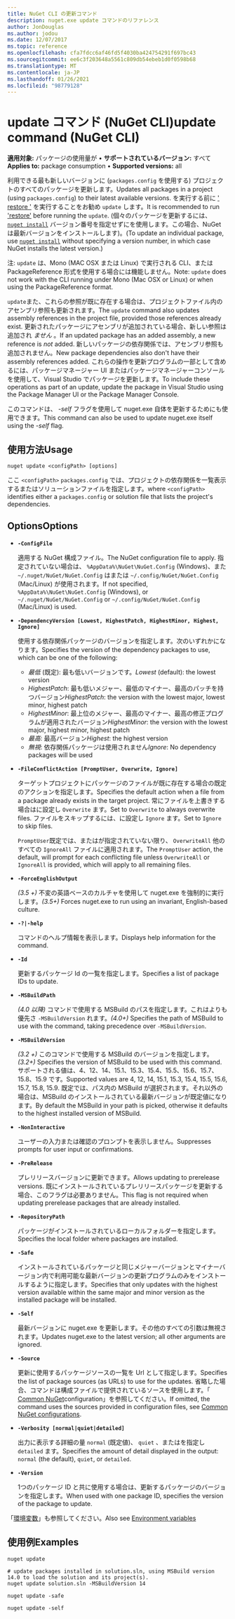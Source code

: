 ```yaml
---
title: NuGet CLI の更新コマンド
description: nuget.exe update コマンドのリファレンス
author: JonDouglas
ms.author: jodou
ms.date: 12/07/2017
ms.topic: reference
ms.openlocfilehash: cfa7fdcc6af46fd5f4030ba424754291f697bc43
ms.sourcegitcommit: ee6c3f203648a5561c809db54ebeb1d0f0598b68
ms.translationtype: MT
ms.contentlocale: ja-JP
ms.lasthandoff: 01/26/2021
ms.locfileid: "98779128"
---
```

# <a name="update-command-nuget-cli"></a><span data-ttu-id="263dd-103">update コマンド (NuGet CLI)</span><span class="sxs-lookup"><span data-stu-id="263dd-103">update command (NuGet CLI)</span></span>

<span data-ttu-id="263dd-104">**適用対象:** パッケージの使用量が &bullet; **サポートされているバージョン:** すべて</span><span class="sxs-lookup"><span data-stu-id="263dd-104">**Applies to:** package consumption &bullet; **Supported versions:** all</span></span>

<span data-ttu-id="263dd-105">利用できる最も新しいバージョンに (`packages.config` を使用する) プロジェクトのすべてのパッケージを更新します。</span><span class="sxs-lookup"><span data-stu-id="263dd-105">Updates all packages in a project (using `packages.config`) to their latest available versions.</span></span> <span data-ttu-id="263dd-106">を実行する前に [' restore '](cli-ref-restore.md) を実行することをお勧め `update` します。</span><span class="sxs-lookup"><span data-stu-id="263dd-106">It is recommended to run ['restore'](cli-ref-restore.md) before running the `update`.</span></span> <span data-ttu-id="263dd-107">(個々のパッケージを更新するには、 [`nuget install`](cli-ref-install.md) バージョン番号を指定せずにを使用します。この場合、NuGet は最新バージョンをインストールします)。</span><span class="sxs-lookup"><span data-stu-id="263dd-107">(To update an individual package, use [`nuget install`](cli-ref-install.md) without specifying a version number, in which case NuGet installs the latest version.)</span></span>

<span data-ttu-id="263dd-108">注: `update` は、Mono (MAC OSX または Linux) で実行される CLI、または PackageReference 形式を使用する場合には機能しません。</span><span class="sxs-lookup"><span data-stu-id="263dd-108">Note: `update` does not work with the CLI running under Mono (Mac OSX or Linux) or when using the PackageReference format.</span></span>

<span data-ttu-id="263dd-109">`update`また、これらの参照が既に存在する場合は、プロジェクトファイル内のアセンブリ参照も更新されます。</span><span class="sxs-lookup"><span data-stu-id="263dd-109">The `update` command also updates assembly references in the project file, provided those references already exist.</span></span> <span data-ttu-id="263dd-110">更新されたパッケージにアセンブリが追加されている場合、新しい参照は追加され *ません* 。</span><span class="sxs-lookup"><span data-stu-id="263dd-110">If an updated package has an added assembly, a new reference is *not* added.</span></span> <span data-ttu-id="263dd-111">新しいパッケージの依存関係では、アセンブリ参照も追加されません。</span><span class="sxs-lookup"><span data-stu-id="263dd-111">New package dependencies also don't have their assembly references added.</span></span> <span data-ttu-id="263dd-112">これらの操作を更新プログラムの一部として含めるには、パッケージマネージャー UI またはパッケージマネージャーコンソールを使用して、Visual Studio でパッケージを更新します。</span><span class="sxs-lookup"><span data-stu-id="263dd-112">To include these operations as part of an update, update the package in Visual Studio using the Package Manager UI or the Package Manager Console.</span></span>

<span data-ttu-id="263dd-113">このコマンドは、 *-self* フラグを使用して nuget.exe 自体を更新するためにも使用できます。</span><span class="sxs-lookup"><span data-stu-id="263dd-113">This command can also be used to update nuget.exe itself using the *-self* flag.</span></span>

## <a name="usage"></a><span data-ttu-id="263dd-114">使用方法</span><span class="sxs-lookup"><span data-stu-id="263dd-114">Usage</span></span>

```cli
nuget update <configPath> [options]
```

<span data-ttu-id="263dd-115">ここ `<configPath>` `packages.config` では、プロジェクトの依存関係を一覧表示するまたはソリューションファイルを指定します。</span><span class="sxs-lookup"><span data-stu-id="263dd-115">where `<configPath>` identifies either a `packages.config` or solution file that lists the project's dependencies.</span></span>

## <a name="options"></a><span data-ttu-id="263dd-116">Options</span><span class="sxs-lookup"><span data-stu-id="263dd-116">Options</span></span>

- **`-ConfigFile`**

  <span data-ttu-id="263dd-117">適用する NuGet 構成ファイル。</span><span class="sxs-lookup"><span data-stu-id="263dd-117">The NuGet configuration file to apply.</span></span> <span data-ttu-id="263dd-118">指定されていない場合は、 `%AppData%\NuGet\NuGet.Config` (Windows)、また `~/.nuget/NuGet/NuGet.Config` はまたは `~/.config/NuGet/NuGet.Config` (Mac/Linux) が使用されます。</span><span class="sxs-lookup"><span data-stu-id="263dd-118">If not specified, `%AppData%\NuGet\NuGet.Config` (Windows), or `~/.nuget/NuGet/NuGet.Config` or `~/.config/NuGet/NuGet.Config` (Mac/Linux) is used.</span></span>
  
- **`-DependencyVersion [Lowest, HighestPatch, HighestMinor, Highest, Ignore]`**

  <span data-ttu-id="263dd-119">使用する依存関係パッケージのバージョンを指定します。次のいずれかになります。</span><span class="sxs-lookup"><span data-stu-id="263dd-119">Specifies the version of the dependency packages to use, which can be one of the following:</span></span><br/><ul><li><span data-ttu-id="263dd-120">*最低* (既定): 最も低いバージョンです。</span><span class="sxs-lookup"><span data-stu-id="263dd-120">*Lowest* (default): the lowest version</span></span></li><li><span data-ttu-id="263dd-121">*HighestPatch*: 最も低いメジャー、最低のマイナー、最高のパッチを持つバージョン</span><span class="sxs-lookup"><span data-stu-id="263dd-121">*HighestPatch*: the version with the lowest major, lowest minor, highest patch</span></span></li><li><span data-ttu-id="263dd-122">*HighestMinor*: 最上位のメジャー、最高のマイナー、最高の修正プログラムが適用されたバージョン</span><span class="sxs-lookup"><span data-stu-id="263dd-122">*HighestMinor*: the version with the lowest major, highest minor, highest patch</span></span></li><li><span data-ttu-id="263dd-123">*最高*: 最高バージョン</span><span class="sxs-lookup"><span data-stu-id="263dd-123">*Highest*: the highest version</span></span></li><li><span data-ttu-id="263dd-124">*無視*: 依存関係パッケージは使用されません</span><span class="sxs-lookup"><span data-stu-id="263dd-124">*Ignore*: No dependency packages will be used</span></span></li></ul>

- **`-FileConflictAction [PromptUser, Overwrite, Ignore]`**

  <span data-ttu-id="263dd-125">ターゲットプロジェクトにパッケージのファイルが既に存在する場合の既定のアクションを指定します。</span><span class="sxs-lookup"><span data-stu-id="263dd-125">Specifies the default action when a file from a package already exists in the target project.</span></span> <span data-ttu-id="263dd-126">常にファイルを上書きする場合はに設定し `Overwrite` ます。</span><span class="sxs-lookup"><span data-stu-id="263dd-126">Set to `Overwrite` to always overwrite files.</span></span> <span data-ttu-id="263dd-127">ファイルをスキップするには、に設定し `Ignore` ます。</span><span class="sxs-lookup"><span data-stu-id="263dd-127">Set to `Ignore` to skip files.</span></span>

  <span data-ttu-id="263dd-128">`PromptUser`既定では、またはが指定されていない限り、 `OverwriteAll` 他のすべての `IgnoreAll` ファイルに適用されます。</span><span class="sxs-lookup"><span data-stu-id="263dd-128">The `PromptUser` action, the default, will prompt for each conflicting file unless `OverwriteAll` or `IgnoreAll` is provided, which will apply to all remaining files.</span></span>

- **`-ForceEnglishOutput`**

  <span data-ttu-id="263dd-129">*(3.5 +)* 不変の英語ベースのカルチャを使用して nuget.exe を強制的に実行します。</span><span class="sxs-lookup"><span data-stu-id="263dd-129">*(3.5+)* Forces nuget.exe to run using an invariant, English-based culture.</span></span>

- **`-?|-help`**

  <span data-ttu-id="263dd-130">コマンドのヘルプ情報を表示します。</span><span class="sxs-lookup"><span data-stu-id="263dd-130">Displays help information for the command.</span></span>

- **`-Id`**

  <span data-ttu-id="263dd-131">更新するパッケージ Id の一覧を指定します。</span><span class="sxs-lookup"><span data-stu-id="263dd-131">Specifies a list of package IDs to update.</span></span>

- **`-MSBuildPath`**

  <span data-ttu-id="263dd-132">*(4.0 以降)* コマンドで使用する MSBuild のパスを指定します。これはよりも優先さ `-MSBuildVersion` れます。</span><span class="sxs-lookup"><span data-stu-id="263dd-132">*(4.0+)* Specifies the path of MSBuild to use with the command, taking precedence over `-MSBuildVersion`.</span></span>

- **`-MSBuildVersion`**

  <span data-ttu-id="263dd-133">*(3.2 +)* このコマンドで使用する MSBuild のバージョンを指定します。</span><span class="sxs-lookup"><span data-stu-id="263dd-133">*(3.2+)* Specifies the version of MSBuild to be used with this command.</span></span> <span data-ttu-id="263dd-134">サポートされる値は、4、12、14、15.1、15.3、15.4、15.5、15.6、15.7、15.8、15.9 です。</span><span class="sxs-lookup"><span data-stu-id="263dd-134">Supported values are 4, 12, 14, 15.1, 15.3, 15.4, 15.5, 15.6, 15.7, 15.8, 15.9.</span></span> <span data-ttu-id="263dd-135">既定では、パス内の MSBuild が選択されます。それ以外の場合は、MSBuild のインストールされている最新バージョンが既定値になります。</span><span class="sxs-lookup"><span data-stu-id="263dd-135">By default the MSBuild in your path is picked, otherwise it defaults to the highest installed version of MSBuild.</span></span>

- **`-NonInteractive`**

  <span data-ttu-id="263dd-136">ユーザーの入力または確認のプロンプトを表示しません。</span><span class="sxs-lookup"><span data-stu-id="263dd-136">Suppresses prompts for user input or confirmations.</span></span>

- **`-PreRelease`**

  <span data-ttu-id="263dd-137">プレリリースバージョンに更新できます。</span><span class="sxs-lookup"><span data-stu-id="263dd-137">Allows updating to prerelease versions.</span></span> <span data-ttu-id="263dd-138">既にインストールされているプレリリースパッケージを更新する場合、このフラグは必要ありません。</span><span class="sxs-lookup"><span data-stu-id="263dd-138">This flag is not required when updating prerelease packages that are already installed.</span></span>

- **`-RepositoryPath`**

  <span data-ttu-id="263dd-139">パッケージがインストールされているローカルフォルダーを指定します。</span><span class="sxs-lookup"><span data-stu-id="263dd-139">Specifies the local folder where packages are installed.</span></span>

- **`-Safe`**

  <span data-ttu-id="263dd-140">インストールされているパッケージと同じメジャーバージョンとマイナーバージョン内で利用可能な最新バージョンの更新プログラムのみをインストールするように指定します。</span><span class="sxs-lookup"><span data-stu-id="263dd-140">Specifies that only updates with the highest version available within the same major and minor version as the installed package will be installed.</span></span>

- **`-Self`**

  <span data-ttu-id="263dd-141">最新バージョンに nuget.exe を更新します。その他のすべての引数は無視されます。</span><span class="sxs-lookup"><span data-stu-id="263dd-141">Updates nuget.exe to the latest version; all other arguments are ignored.</span></span>

- **`-Source`**

  <span data-ttu-id="263dd-142">更新に使用するパッケージソースの一覧を Url として指定します。</span><span class="sxs-lookup"><span data-stu-id="263dd-142">Specifies the list of package sources (as URLs) to use for the updates.</span></span> <span data-ttu-id="263dd-143">省略した場合、コマンドは構成ファイルで提供されているソースを使用します。「 [Common NuGet](../../consume-packages/configuring-nuget-behavior.md)configuration」を参照してください。</span><span class="sxs-lookup"><span data-stu-id="263dd-143">If omitted, the command uses the sources provided in configuration files, see [Common NuGet configurations](../../consume-packages/configuring-nuget-behavior.md).</span></span>

- **`-Verbosity [normal|quiet|detailed]`**

  <span data-ttu-id="263dd-144">出力に表示する詳細の量 `normal` (既定値)、 `quiet` 、またはを指定し `detailed` ます。</span><span class="sxs-lookup"><span data-stu-id="263dd-144">Specifies the amount of detail displayed in the output: `normal` (the default), `quiet`, or `detailed`.</span></span>

- **`-Version`**

  <span data-ttu-id="263dd-145">1つのパッケージ ID と共に使用する場合は、更新するパッケージのバージョンを指定します。</span><span class="sxs-lookup"><span data-stu-id="263dd-145">When used with one package ID, specifies the version of the package to update.</span></span>

<span data-ttu-id="263dd-146">「[環境変数](cli-ref-environment-variables.md)」も参照してください。</span><span class="sxs-lookup"><span data-stu-id="263dd-146">Also see [Environment variables](cli-ref-environment-variables.md)</span></span>

## <a name="examples"></a><span data-ttu-id="263dd-147">使用例</span><span class="sxs-lookup"><span data-stu-id="263dd-147">Examples</span></span>

```cli
nuget update

# update packages installed in solution.sln, using MSBuild version 14.0 to load the solution and its project(s).
nuget update solution.sln -MSBuildVersion 14

nuget update -safe

nuget update -self
```
